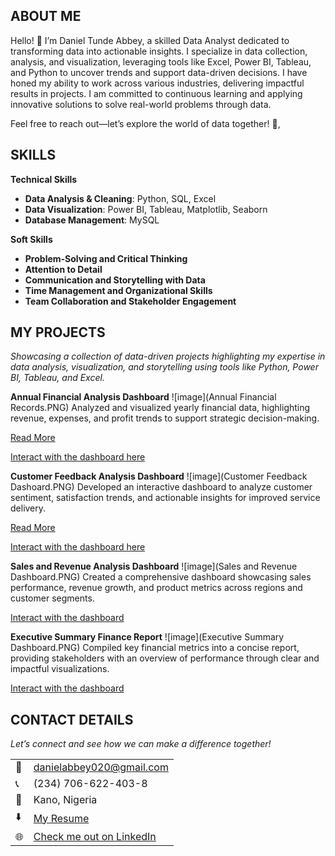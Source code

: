 ## ABOUT ME 
Hello! 👋 I’m Daniel Tunde Abbey, a skilled Data Analyst dedicated to transforming data into actionable insights. I specialize in data collection, analysis, and visualization, leveraging tools like Excel, Power BI, Tableau, and Python to uncover trends and support data-driven decisions. I have honed my ability to work across various industries, delivering impactful results in projects. I am committed to continuous learning and applying innovative solutions to solve real-world problems through data.


Feel free to reach out—let’s explore the world of data together! 🌟, 


## SKILLS
**Technical Skills**  
- **Data Analysis & Cleaning**: Python, SQL, Excel  
- **Data Visualization**: Power BI, Tableau, Matplotlib, Seaborn  
- **Database Management**: MySQL


**Soft Skills**  
- **Problem-Solving and Critical Thinking**  
- **Attention to Detail**  
- **Communication and Storytelling with Data**  
- **Time Management and Organizational Skills**  
- **Team Collaboration and Stakeholder Engagement**  

## MY PROJECTS
*Showcasing a collection of data-driven projects highlighting my expertise in data analysis, visualization, and storytelling using tools like Python, Power BI, Tableau, and Excel.*

**Annual Financial Analysis Dashboard**
![image](Annual Financial Records.PNG)
Analyzed and visualized yearly financial data, highlighting revenue, expenses, and profit trends to support strategic decision-making.

[Read More](https://github.com/Daniel-Tunde-Abbey/Annual-Financial-Records-Analysis)

[Interact with the dashboard here](https://app.powerbi.com/links/npYppGqAtW?ctid=f73bbd3e-2c86-40d1-8fff-d2c041f1c075&pbi_source=linkShare)


**Customer Feedback Analysis Dashboard**
![image](Customer Feedback Dashoard.PNG)
Developed an interactive dashboard to analyze customer sentiment, satisfaction trends, and actionable insights for improved service delivery.

[Read More](https://github.com/Daniel-Tunde-Abbey/Customer-Feedback-Analysis-Dashboard)

[Interact with the dashboard here](https://1drv.ms/x/c/81a758a4a49cfbb0/ERzxBBuVhMBIh7bY21f5MN0B1GbCT60BQaUNeYNP84UuYQ?e=Yp0H2p)


**Sales and Revenue Analysis Dashboard**
![image](Sales and Revenue Dashboard.PNG)
Created a comprehensive dashboard showcasing sales performance, revenue growth, and product metrics across regions and customer segments.

[Interact with the dashboard](https://1drv.ms/x/c/81a758a4a49cfbb0/EV7Fi9VVn-FNjb1MCQ1_Eb4BUqCuwC-UW9MnGuV93MZn5Q?e=g0TKNg)


**Executive Summary Finance Report**
![image](Executive Summary Dashboard.PNG)
Compiled key financial metrics into a concise report, providing stakeholders with an overview of performance through clear and impactful visualizations.

[Interact with the dashboard](https://app.powerbi.com/links/sIuaSHhriF?ctid=f73bbd3e-2c86-40d1-8fff-d2c041f1c075&pbi_source=linkShare)


## CONTACT DETAILS

*Let’s connect and see how we can make a difference together!*
<table>
  <tbody>
    <tr> 
      <td>📧</td>
      <td><a href="mailto:danielabbey020@gmail.com">danielabbey020@gmail.com</a></td>
    </tr>
    <tr>
      <td>📞</td>
      <td>(234) 706-622-403-8</td>
    </tr>
    <tr>
      <td>📍</td>
      <td>Kano, Nigeria</td>    
    </tr>
    <tr>
      <td>⬇️</td>
      <td><a href="Daniel Tunde Abbey Resume.pdf">My Resume</a></td>
    </tr>
    <tr>
      <td>🌐</td>
       <td><a href="https://linkedin.com/in/daniel-tunde-abbey-8a5479261">Check me out on LinkedIn</a></td>
  </tbody>
</table>
